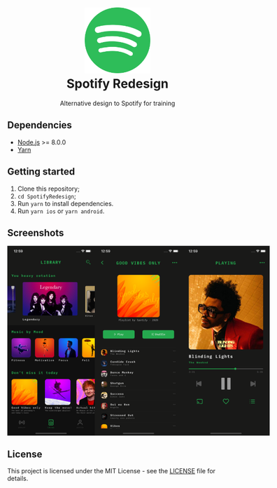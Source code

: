 <h1 align="center">
  <img src="./spotify.svg" alt="Pale Moon" width="150">
<br>
Spotify Redesign
</h1>

<p align="center">Alternative design to Spotify for training</p>

## Dependencies

- [Node.js](https://nodejs.org/en/) >= 8.0.0
- [Yarn](https://yarnpkg.com/pt-BR/docs/install)

## Getting started

1. Clone this repository;
2. `cd SpotifyRedesign`;<br />
3. Run `yarn` to install dependencies.<br />
4. Run `yarn ios` or `yarn android`.

## Screenshots

<div align="center" style="display: flex; justify-content: space-between;">
  <img src="./screen1.png" alt="Screen 1" width="200">
  <img src="./screen2.png" alt="Screen 2" width="200">
  <img src="./screen3.png" alt="Screen 3" width="200">
</div>

## License

This project is licensed under the MIT License - see the [LICENSE](LICENSE) file for details.

